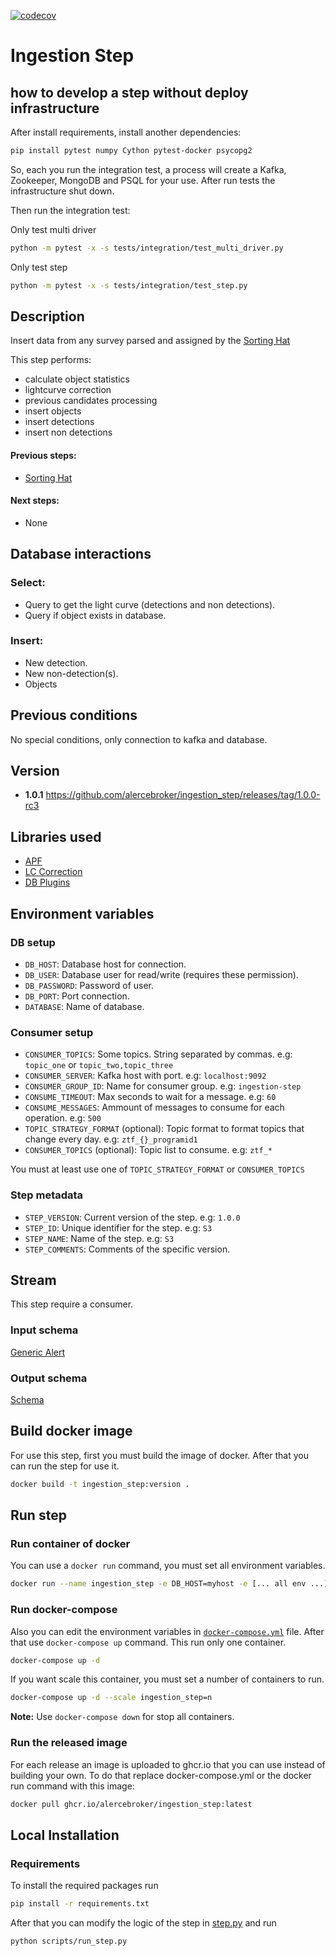 [![codecov](https://codecov.io/gh/alercebroker/ingestion_step/branch/main/graph/badge.svg?token=S1gZ8mnZAP)](https://codecov.io/gh/alercebroker/ingestion_step)

# Ingestion Step

## how to develop a step without deploy infrastructure
After install requirements, install another dependencies:
```bash
pip install pytest numpy Cython pytest-docker psycopg2
```

So, each you run the integration test, a process will create a Kafka, Zookeeper, MongoDB and PSQL for your use. After run tests the infrastructure shut down.

Then run the integration test:

Only test multi driver
```bash
python -m pytest -x -s tests/integration/test_multi_driver.py 
```

Only test step
```bash
python -m pytest -x -s tests/integration/test_step.py 
```


## Description

Insert data from any survey parsed and assigned by the [Sorting Hat](https://github.com/alercebroker/sorting_hat_step)

This step performs:

- calculate object statistics
- lightcurve correction
- previous candidates processing
- insert objects
- insert detections
- insert non detections

#### Previous steps:

- [Sorting Hat](https://github.com/alercebroker/sorting_hat_step)

#### Next steps:

- None

## Database interactions


### Select:

- Query to get the light curve (detections and non detections).
- Query if object exists in database.

### Insert:

- New detection.
- New non-detection(s).
- Objects

## Previous conditions

No special conditions, only connection to kafka and database.

## Version

- **1.0.1**
https://github.com/alercebroker/ingestion_step/releases/tag/1.0.0-rc3


## Libraries used

- [APF](https://github.com/alercebroker/APF)
- [LC Correction](https://github.com/alercebroker/lc_correction)
- [DB Plugins](https://github.com/alercebroker/db-plugins/releases/tag/2.0.2)

## Environment variables

### DB setup

- `DB_HOST`: Database host for connection.
- `DB_USER`: Database user for read/write (requires these permission).
- `DB_PASSWORD`: Password of user.
- `DB_PORT`: Port connection.
- `DATABASE`: Name of database.

### Consumer setup

- `CONSUMER_TOPICS`: Some topics. String separated by commas. e.g: `topic_one` or `topic_two,topic_three`
- `CONSUMER_SERVER`: Kafka host with port. e.g: `localhost:9092`
- `CONSUMER_GROUP_ID`: Name for consumer group. e.g: `ingestion-step`
- `CONSUME_TIMEOUT`: Max seconds to wait for a message. e.g: `60`
- `CONSUME_MESSAGES`: Ammount of messages to consume for each operation. e.g: `500`
- `TOPIC_STRATEGY_FORMAT` (optional): Topic format to format topics that change every day. e.g: `ztf_{}_programid1`
- `CONSUMER_TOPICS` (optional): Topic list to consume. e.g: `ztf_*`

You must at least use one of `TOPIC_STRATEGY_FORMAT` or `CONSUMER_TOPICS`

### Step metadata

- `STEP_VERSION`: Current version of the step. e.g: `1.0.0`
- `STEP_ID`: Unique identifier for the step. e.g: `S3`
- `STEP_NAME`: Name of the step. e.g: `S3`
- `STEP_COMMENTS`: Comments of the specific version.

## Stream

This step require a consumer.

### Input schema

[Generic Alert](https://github.com/alercebroker/sorting_hat_step/blob/main/schema.py)

### Output schema

[Schema](https://github.com/alercebroker/ingestion_step/blob/1.0.1/schema.py)

## Build docker image

For use this step, first you must build the image of docker. After that you can run the step for use it.

```bash
docker build -t ingestion_step:version .
```

## Run step

### Run container of docker

You can use a `docker run` command, you must set all environment variables.

```bash
docker run --name ingestion_step -e DB_HOST=myhost -e [... all env ...] -d ingestion_step:version
```

### Run docker-compose

Also you can edit the environment variables in [`docker-compose.yml`](https://github.com/alercebroker/ingestion_step/blob/1.0.1/docker-compose.yml) file. After that use `docker-compose up` command. This run only one container.

```bash
docker-compose up -d
```

If you want scale this container, you must set a number of containers to run.

```bash
docker-compose up -d --scale ingestion_step=n
```

**Note:** Use `docker-compose down` for stop all containers.

### Run the released image

For each release an image is uploaded to ghcr.io that you can use instead of building your own. To do that replace docker-compose.yml or the docker run command with this image:

```bash
docker pull ghcr.io/alercebroker/ingestion_step:latest
```

## Local Installation

### Requirements

To install the required packages run

```bash
pip install -r requirements.txt
```

After that you can modify the logic of the step in [step.py](https://github.com/alercebroker/ingestion_step/blob/1.0.1/ingestion_step/step.py) and run 

```
python scripts/run_step.py
```
